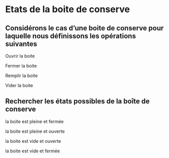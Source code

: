 # Etats de la boite de conserve 

## Considérons le cas d’une boite de conserve pour laquelle nous définissons les opérations suivantes

Ouvrir la boite

Fermer la boite

Remplir la boite

Vider la boite

## Rechercher les états possibles de la boîte de conserve

la boite est pleine et fermée

la boite est pleine et ouverte 

la boite est vide et ouverte 

la boite est vide et fermée 
